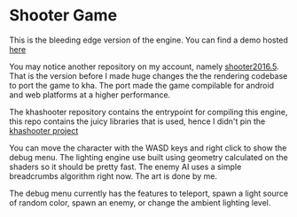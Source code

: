 # Shooter Game

This is the bleeding edge version of the engine. You can find a demo hosted [here](http://csclub.uwaterloo.ca/~y267xu/html5/index.html)

You may notice another repository on my account, namely [shooter2016.5](https://github.com/oxue/shooter2016.5). That is the version before I made huge changes the the rendering codebase to port the game to kha. The port made the game compilable for android and web platforms at a higher performance.

The khashooter repository contains the entrypoint for compiling this engine, this repo contains the juicy libraries that is used, hence I didn't pin the [khashooter project](https://github.com/oxue/khashooter) 

You can move the character with the WASD keys and right click to show the debug menu. The lighting engine use built using geometry calculated on the shaders so it should be pretty fast. The enemy AI uses a simple breadcrumbs algorithm right now. The art is done by me.

The debug menu currently has the features to teleport, spawn a light source of random color, spawn an enemy, or change the ambient lighting level.
